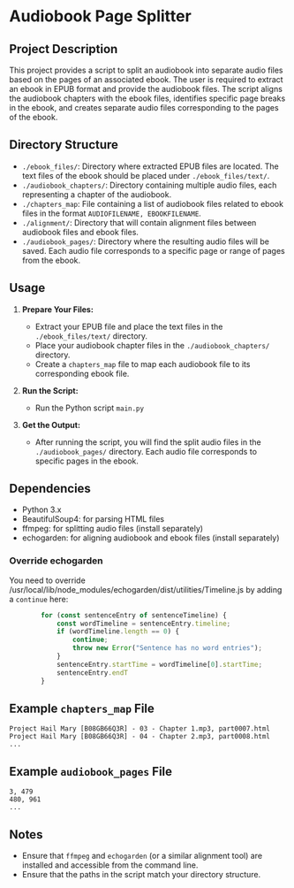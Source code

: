 # Audiobook Page Splitter

## Project Description

This project provides a script to split an audiobook into separate audio files based on the pages of an associated
ebook. The user is required to extract an ebook in EPUB format and provide the audiobook files. The script aligns the
audiobook chapters with the ebook files, identifies specific page breaks in the ebook, and creates separate audio files
corresponding to the pages of the ebook.

## Directory Structure

- `./ebook_files/`: Directory where extracted EPUB files are located. The text files of the ebook should be placed
  under `./ebook_files/text/`.
- `./audiobook_chapters/`: Directory containing multiple audio files, each representing a chapter of the audiobook.
- `./chapters_map`: File containing a list of audiobook files related to ebook files in the
  format `AUDIOFILENAME, EBOOKFILENAME`.
- `./alignment/`: Directory that will contain alignment files between audiobook files and ebook files.
- `./audiobook_pages/`: Directory where the resulting audio files will be saved. Each audio file corresponds to a
  specific page or range of pages from the ebook.

## Usage

1. **Prepare Your Files:**
    - Extract your EPUB file and place the text files in the `./ebook_files/text/` directory.
    - Place your audiobook chapter files in the `./audiobook_chapters/` directory.
    - Create a `chapters_map` file to map each audiobook file to its corresponding ebook file.

2. **Run the Script:**
    - Run the Python script `main.py`

3. **Get the Output:**
    - After running the script, you will find the split audio files in the `./audiobook_pages/` directory. Each audio
      file corresponds to specific pages in the ebook.

## Dependencies

- Python 3.x
- BeautifulSoup4: for parsing HTML files
- ffmpeg: for splitting audio files (install separately)
- echogarden: for aligning audiobook and ebook files (install separately)

### Override echogarden

You need to override /usr/local/lib/node_modules/echogarden/dist/utilities/Timeline.js by adding a `continue` here:  
```js
        for (const sentenceEntry of sentenceTimeline) {
            const wordTimeline = sentenceEntry.timeline;
            if (wordTimeline.length == 0) {
                continue;
                throw new Error("Sentence has no word entries");
            }
            sentenceEntry.startTime = wordTimeline[0].startTime;
            sentenceEntry.endT
        }
```

## Example `chapters_map` File

```
Project Hail Mary [B08GB66Q3R] - 03 - Chapter 1.mp3, part0007.html
Project Hail Mary [B08GB66Q3R] - 04 - Chapter 2.mp3, part0008.html
...
```

## Example `audiobook_pages` File

```
3, 479
480, 961
...
```

## Notes

- Ensure that `ffmpeg` and `echogarden` (or a similar alignment tool) are installed and accessible from the command
  line.
- Ensure that the paths in the script match your directory structure.
